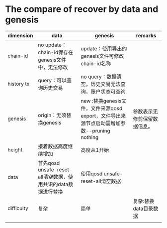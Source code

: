 # The compare of recover by data and genesis

|dimension|data|genesis|remarks|
|--|--|--|--|
|chain-id|no update：chain-id保存在genesis文件中，无法修改|update：使用导出的genesis文件可修改chain-id名称||
|history tx|query：可以查询历史交易|no query：数据清空，历史交易无法查询，账户状态可查询||
|genesis|origin：无须替换genesis| new :替换genesis文件，文件来源qosd export，文件导出来源节点启动需增加参数--pruning nothing|参数表示无修剪保留数据信息。|
|height|接着数据高度继续增加| 高度从1开始||
|data|首先qosd unsafe-reset-all清空数据，使用共识的data数据进行替换|使用qosd unsafe-reset-all清空数据||
|difficulty|复杂|简单|复杂:替换data目录数据|
|||||
